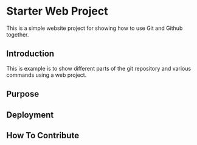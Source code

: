 # Starter Web Project

This is a simple website project for showing how to use Git and Github together.

## Introduction

This is example is to show different parts of the git repository and various commands using a web  project.

## Purpose

## Deployment

## How To Contribute